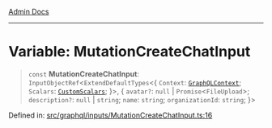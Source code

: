 [Admin Docs](/)

***

# Variable: MutationCreateChatInput

> `const` **MutationCreateChatInput**: `InputObjectRef`\<`ExtendDefaultTypes`\<\{ `Context`: [`GraphQLContext`](../../../context/type-aliases/GraphQLContext.md); `Scalars`: [`CustomScalars`](../../../scalars/type-aliases/CustomScalars.md); \}\>, \{ `avatar?`: `null` \| `Promise`\<`FileUpload`\>; `description?`: `null` \| `string`; `name`: `string`; `organizationId`: `string`; \}\>

Defined in: [src/graphql/inputs/MutationCreateChatInput.ts:16](https://github.com/Sourya07/talawa-api/blob/4e4298c85a0d2c28affa824f2aab7ec32b5f3ac5/src/graphql/inputs/MutationCreateChatInput.ts#L16)
